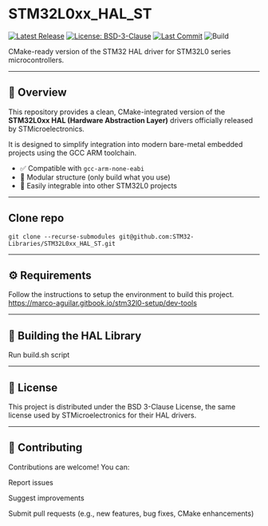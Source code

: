 # STM32L0xx_HAL_ST

[![Latest Release](https://img.shields.io/github/v/release/STM32-Libraries/STM32L0xx_HAL_ST?label=latest)](https://github.com/STM32-Libraries/STM32L0xx_HAL_ST/releases/latest)
[![License: BSD-3-Clause](https://img.shields.io/badge/License-BSD%203--Clause-blue.svg)](https://opensource.org/licenses/BSD-3-Clause)
[![Last Commit](https://img.shields.io/github/last-commit/STM32-Libraries/STM32L0xx_HAL_ST)](https://github.com/STM32-Libraries/STM32L0xx_HAL_ST/commits/main)
![Build](https://github.com/STM32-Libraries/STM32L0xx_HAL_ST/actions/workflows/build.yml/badge.svg)

CMake-ready version of the STM32 HAL driver for STM32L0 series microcontrollers.

---

## 🧩 Overview

This repository provides a clean, CMake-integrated version of the **STM32L0xx HAL (Hardware Abstraction Layer)** drivers officially released by STMicroelectronics.

It is designed to simplify integration into modern bare-metal embedded projects using the GCC ARM toolchain.

- ✅ Compatible with `gcc-arm-none-eabi`
- 🧱 Modular structure (only build what you use)
- 🔧 Easily integrable into other STM32L0 projects

---

## Clone repo
```
git clone --recurse-submodules git@github.com:STM32-Libraries/STM32L0xx_HAL_ST.git 
```

---

## ⚙️ Requirements
Follow the instructions to setup the environment to build this project.
https://marco-aguilar.gitbook.io/stm32l0-setup/dev-tools

---

## 🚀 Building the HAL Library
Run build.sh script

---

## 📜 License
This project is distributed under the BSD 3-Clause License, the same license used by STMicroelectronics for their HAL drivers.

---
## 🤝 Contributing
Contributions are welcome! You can:

Report issues

Suggest improvements

Submit pull requests (e.g., new features, bug fixes, CMake enhancements)

